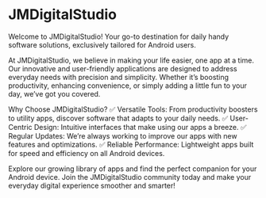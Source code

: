 # JMDigitalStudio

Welcome to JMDigitalStudio!
Your go-to destination for daily handy software solutions, exclusively tailored for Android users.

At JMDigitalStudio, we believe in making your life easier, one app at a time. Our innovative and user-friendly applications are designed to address everyday needs with precision and simplicity. Whether it’s boosting productivity, enhancing convenience, or simply adding a little fun to your day, we’ve got you covered.

Why Choose JMDigitalStudio?
✅ Versatile Tools: From productivity boosters to utility apps, discover software that adapts to your daily needs.
✅ User-Centric Design: Intuitive interfaces that make using our apps a breeze.
✅ Regular Updates: We’re always working to improve our apps with new features and optimizations.
✅ Reliable Performance: Lightweight apps built for speed and efficiency on all Android devices.

Explore our growing library of apps and find the perfect companion for your Android device. Join the JMDigitalStudio community today and make your everyday digital experience smoother and smarter!
